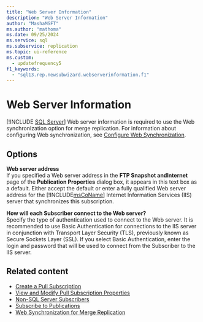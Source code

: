 ```yaml
---
title: "Web Server Information"
description: "Web Server Information"
author: "MashaMSFT"
ms.author: "mathoma"
ms.date: 09/25/2024
ms.service: sql
ms.subservice: replication
ms.topic: ui-reference
ms.custom:
  - updatefrequency5
f1_keywords:
  - "sql13.rep.newsubwizard.webserverinformation.f1"
---
```

# Web Server Information
 [!INCLUDE [SQL Server](../../includes/applies-to-version/sqlserver.md)]
  Web server information is required to use the Web synchronization option for merge replication. For information about configuring Web synchronization, see [Configure Web Synchronization](../../relational-databases/replication/configure-web-synchronization.md).  
  
## Options  
 **Web server address**  
 If you specified a Web server address in the **FTP Snapshot andInternet** page of the **Publication Properties** dialog box, it appears in this text box as a default. Either accept the default or enter a fully qualified Web server address for the [!INCLUDE[msCoName](../../includes/msconame-md.md)] Internet Information Services (IIS) server that synchronizes this subscription.  
  
 **How will each Subscriber connect to the Web server?**  
 Specify the type of authentication used to connect to the Web server. It is recommended to use Basic Authentication for connections to the IIS server in conjunction with Transport Layer Security (TLS), previously known as Secure Sockets Layer (SSL). If you select Basic Authentication, enter the login and password that will be used to connect from the Subscriber to the IIS server.  
  
## Related content

- [Create a Pull Subscription](../../relational-databases/replication/create-a-pull-subscription.md)
- [View and Modify Pull Subscription Properties](../../relational-databases/replication/view-and-modify-pull-subscription-properties.md)
- [Non-SQL Server Subscribers](../../relational-databases/replication/non-sql/non-sql-server-subscribers.md)
- [Subscribe to Publications](../../relational-databases/replication/subscribe-to-publications.md)
- [Web Synchronization for Merge Replication](../../relational-databases/replication/web-synchronization-for-merge-replication.md)
